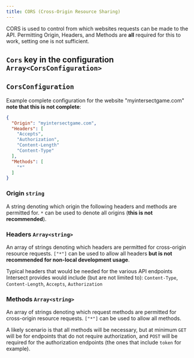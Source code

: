 ```yaml
---
title: CORS (Cross-Origin Resource Sharing)
---
```


CORS is used to control from which websites requests can be made to the API. Permitting Origin, Headers, and Methods are **all** required for this to work, setting one is not sufficient.

## `Cors` key in the configuration `Array<CorsConfiguration>`

## `CorsConfiguration`

Example complete configuration for the website "myintersectgame.com" **note that this is not complete**:

```json
{
  "Origin": "myintersectgame.com",
  "Headers": [
    "Accepts",
    "Authorization",
    "Content-Length"
    "Content-Type"
  ],
  "Methods": [
    "*"
  ]
}
```

### Origin `string`

A string denoting which origin the following headers and methods are permitted for. `*` can be used to denote all origins (**this is not recommended**).

### Headers `Array<string>`

An array of strings denoting which headers are permitted for cross-origin resource requests. `["*"]` can be used to allow all headers **but is not recommended for non-local development usage**.

Typical headers that would be needed for the various API endpoints Intersect provides would include (but are not limited to): `Content-Type`, `Content-Length`, `Accepts`, `Authorization`

### Methods `Array<string>`

An array of strings denoting which request methods are permitted for cross-origin resource requests. `["*"]` can be used to allow all methods.

A likely scenario is that all methods will be necessary, but at minimum `GET` will be for endpoints that do not require authorization, and `POST` will be required for the authorization endpoints (the ones that include `token` for example).
